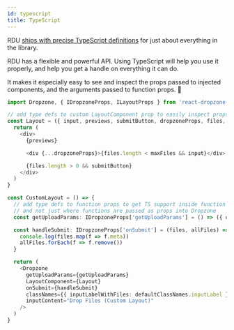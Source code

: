 ```yaml
---
id: typescript
title: TypeScript
---
```



RDU [ships with precise TypeScript definitions](https://github.com/fortana-co/react-dropzone-uploader/blob/master/src/Dropzone.d.ts) for just about everything in the library.

RDU has a flexible and powerful API. Using TypeScript will help you use it properly, and help you get a handle on everything it can do.

It makes it especially easy to see and inspect the props passed to injected components, and the arguments passed to function props. 🚀

~~~ts
import Dropzone, { IDropzoneProps, ILayoutProps } from 'react-dropzone-uploader'

// add type defs to custom LayoutComponent prop to easily inspect props passed to injected components
const Layout = ({ input, previews, submitButton, dropzoneProps, files, extra: { maxFiles } }: ILayoutProps) => {
  return (
    <div>
      {previews}

      <div {...dropzoneProps}>{files.length < maxFiles && input}</div>

      {files.length > 0 && submitButton}
    </div>
  )
}

const CustomLayout = () => {
  // add type defs to function props to get TS support inside function bodies,
  // and not just where functions are passed as props into Dropzone
  const getUploadParams: IDropzoneProps['getUploadParams'] = () => ({ url: 'https://httpbin.org/post' })

  const handleSubmit: IDropzoneProps['onSubmit'] = (files, allFiles) => {
    console.log(files.map(f => f.meta))
    allFiles.forEach(f => f.remove())
  }

  return (
    <Dropzone
      getUploadParams={getUploadParams}
      LayoutComponent={Layout}
      onSubmit={handleSubmit}
      classNames={{ inputLabelWithFiles: defaultClassNames.inputLabel }}
      inputContent="Drop Files (Custom Layout)"
    />
  )
}
~~~
